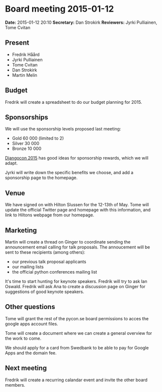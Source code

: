 # Board meeting 2015-01-12

**Date:** 2015-01-12 20:10
**Secretary:** Dan Strokirk
**Reviewers:** Jyrki Pulliainen, Tome Cvitan

## Present
* Fredrik Håård
* Jyrki Pulliainen
* Tome Cvitan
* Dan Strokirk
* Martin Melin

## Budget
Fredrik will create a spreadsheet to do our budget planning for 2015.

## Sponsorships
We  will use the sponsorship levels proposed last meeting:

* Gold 60 000 (limited to 2)
* Silver 30 000
* Bronze 10 000

[Djangocon 2015](http://2015.djangocon.eu/sponsorship/) has good ideas for sponsorship rewards, which we will adapt.

Jyrki will write down the specific benefits we choose, and add a sponsorship page to the homepage.

## Venue
We have signed on with Hilton Slussen for the 12-13th of May.
Tome will update the official Twitter page and homepage with this information, and link to Hiltons webpage from our homepage.

## Marketing
Martin will create a thread on Ginger to coordinate sending the announcement email calling for talk proposals. The annoucement will be sent to these recipients (among others):

* our previous talk proposal applicants
* our mailing lists
* the official python conferences mailing list

It's time to start hunting for keynote speakers. Fredrik will try to ask Ian Oswald. Fredrik will ask Ana to create a discussion page on Ginger for suggestions of good keynote speakers.

## Other questions
Tome will grant the rest of the pycon.se board permissions to acces the google apps account files.

Tome will create a document where we can create a general overview for the work to come.

We should apply for a card from Swedbank to be able to pay for Google Apps and the domain fee.

## Next meeting
Fredrik will create a recurring calandar event and invite the other board members.
